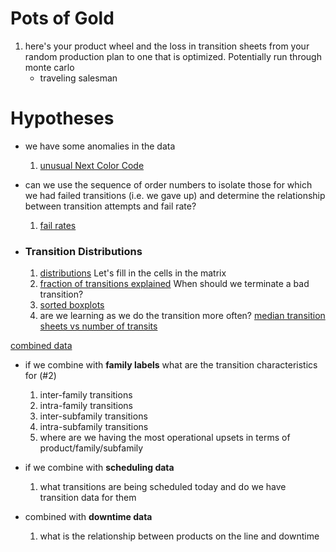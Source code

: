 <a id='top'></a>

# Pots of Gold

1. here's your product wheel and the loss in transition sheets from your random
    production plan to one that is optimized. Potentially run through
    monte carlo
    * traveling salesman

# Hypotheses
* we have some anomalies in the data
    1. [unusual Next Color Code](#color)
    
* can we use the sequence of order numbers to isolate those for which we had failed transitions 
  (i.e. we gave up) and determine the relationship between transition attempts and fail rate?
    1. [fail rates](#fail)

    

    

* ### Transition Distributions
    1. [distributions](#dist) Let's fill in the cells in the matrix
    1. [fraction of transitions explained](#terminate)  When should we terminate a bad transition?
    3. [sorted boxplots](#sorted)
    2. are we learning as we do the transition more often? [median transition sheets vs number of transits](#transits)


[combined data](#combinations)

* if we combine with **family labels** what are the transition characteristics for (#2)
   
    1. inter-family transitions
    2. intra-family transitions
    3. inter-subfamily transitions
    4. intra-subfamily transitions
    5. where are we having the most operational upsets in terms of product/family/subfamily


* if we combine with **scheduling data**
    1. what transitions are being scheduled today and do we have transition data for them


* combined with **downtime data**
    1. what is the relationship between products on the line and downtime

